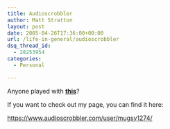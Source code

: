 ```yaml
---
title: Audioscrobbler
author: Matt Stratton
layout: post
date: 2005-04-26T17:36:00+00:00
url: /life-in-general/audioscrobbler
dsq_thread_id:
  - 28253954
categories:
  - Personal

---
```

Anyone played with [**this**][1]?

If you want to check out my page, you can find it here:

<https://www.audioscrobbler.com/user/mugsy1274/>

 [1]: https://www.audioscrobbler.com/